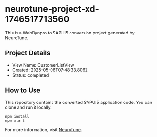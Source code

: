 # neurotune-project-xd-1746517713560
This is a WebDynpro to SAPUI5 conversion project generated by NeuroTune.

## Project Details
- View Name: CustomerListView
- Created: 2025-05-06T07:48:33.806Z
- Status: completed

## How to Use
This repository contains the converted SAPUI5 application code. You can clone and run it locally.

```
npm install
npm start
```

For more information, visit [NeuroTune](https://neurotune.com).
        